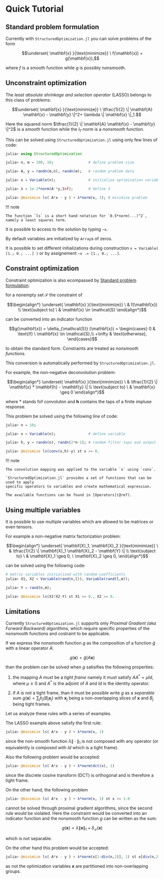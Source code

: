 # Quick Tutorial

## Standard problem formulation

Currently with `StructuredOptimization.jl` you can solve problems of the form

```math
\underset{ \mathbf{x} }{\text{minimize}} \ f(\mathbf{x}) + g(\mathbf{x}),
```

where $f$ is a smooth function while $g$ is possibly nonsmooth.

## Unconstraint optimization

The *least absolute shrinkage and selection operator* (LASSO) belongs to this class of problems: 

```math
\underset{ \mathbf{x} }{\text{minimize}} \ \tfrac{1}{2} \| \mathbf{A} \mathbf{x} - \mathbf{y} \|^2+ \lambda \| \mathbf{x} \|_1.
```

Here the squared norm $\tfrac{1}{2} \| \mathbf{A} \mathbf{x} - \mathbf{y} \|^2$ is a *smooth* function while the $l_1$-norm is a *nonsmooth* function.

This can be solved using `StructuredOptimization.jl` using only few lines of code:

```julia
julia> using StructuredOptimization

julia> n, m = 100, 10;                # define problem size 

julia> A, y = randn(m,n), randn(m);   # random problem data

julia> x = Variable(n);               # initialize optimization variable

julia> λ = 1e-2*norm(A'*y,Inf);       # define λ    

julia> @minimize ls( A*x - y ) + λ*norm(x, 1); # minimize problem

```

!!! note 

    The function `ls` is a short hand notation for `0.5*norm(...)^2`, namely a least squares term.


It is possible to access to the solution by typing `~x`. 

By default variables are initialized by `Array`s of zeros. 

It is possible to set different initializations during construction `x = Variable( [1.; 0.; ...] )` or by assignement `~x .= [1.; 0.; ...]`.

## Constraint optimization

Constraint optimization is also ecompassed by [Standard problem formulation](@ref): 

for a nonempty set $\mathcal{S}$ the constraint of 

```math
\begin{align*}
\underset{ \mathbf{x} }{\text{minimize}} \ &  f(\mathbf{x}) \\
\text{subject to} \ & \mathbf{x} \in \mathcal{S}
\end{align*}
```

can be converted into an indicator function

```math
g(\mathbf{x}) = \delta_{\mathcal{S}} (\mathbf{x}) =  \begin{cases}
    0       & \text{if} \ \mathbf{x} \in \mathcal{S},\\
    +\infty & \text{otherwise},
    \end{cases}
```

to obtain the standard form. Constraints are treated as *nonsmooth functions*.

This conversion is automatically performed by `StructuredOptimization.jl`.

For example, the non-negative deconvolution problem:

```math
\begin{align*}
\underset{ \mathbf{x} }{\text{minimize}} \ &  \tfrac{1}{2} \| \mathbf{x} * \mathbf{h} - \mathbf{y} \| \\
\text{subject to} \ & \mathbf{x} \geq 0
\end{align*}
```

where $*$ stands fof convoluton and $\mathbf{h}$ contains the taps of a finite impluse response.

This problem be solved using the following line of code:

```julia
julia> n = 10;

julia> x = Variable(n);               # define variable

julia> h, y = randn(n), randn(2*n-1); # random filter taps and output

julia> @minimize ls(conv(x,h)-y) st x >= 0.

```

!!! note 

    The convolution mapping was applied to the variable `x` using `conv`. 

    `StructuredOptimization.jl` provides a set of functions that can be used to apply 
    specific operators to variables and create mathematical expression. 
    
    The available functions can be found in [Operators](@ref).

## Using multiple variables

It is possible to use multiple variables which are allowed to be matrices or even tensors. 

For example a non-negative matrix factorization problem:

```math
\begin{align*}
\underset{ \mathbf{X}_1, \mathbf{X}_2  }{\text{minimize}} \ &  \tfrac{1}{2} \| \mathbf{X}_1 \mathbf{X}_2 - \mathbf{Y} \| \\
\text{subject to} \ & \mathbf{X}_1 \geq 0,  \ \mathbf{X}_2 \geq 0,
\end{align*}
```
can be solved using the following code:

```julia
# matrix variables initialized with random coefficients
julia> X1, X2 = Variable(rand(n,l)), Variable(rand(l,m)); 

julia> Y = rand(n,m); 

julia> @minimize ls(X1*X2-Y) st X1 >= 0., X2 >= 0.

```

## Limitations

Currently `StructuredOptimization.jl` supports only *Proximal Gradient (aka Forward Backward) algorithms*, which require specific properties of the nonsmooth functions and costraint to be applicable.

If we express the nonsmooth function $g$ as the composition of 
a function $\tilde{g}$ with a linear operator $A$: 
```math
g(\mathbf{x}) =
\tilde{g}(A \mathbf{x}) 
```
than the problem can be solved when $g$ satisifies the following properties:

1. the mapping $A$ must be a *tight frame*  namely it must satisfy $A A^* = \mu Id$, where $\mu \geq 0$ and $A^*$ is the adjoint of $A$ and $Id$ is the identity operator.

2. if $A$ is not a tight frame, than it must be possible write $g$ as a *separable* sum $g(\mathbf{x}) =  \sum_j h_j (B_j \mathbf{x}_j)$ with $\mathbf{x}_j$ being a non-overlapping slices of $\mathbf{x}$ and $B_j$ being tight frames.

Let us analyze these rules with a series of examples. 

The LASSO example above satisfy the first rule:
```julia
julia> @minimize ls( A*x - y ) + λ*norm(x, 1)

```
since the non-smooth function $\lambda \| \cdot \|_1$ is not composed with any operator (or equivalently is composed with $Id$ which is a tight frame). 

Also the following problem would be accepted:
```julia
julia> @minimize ls( A*x - y ) + λ*norm(dct(x), 1)

```
since the discrete cosine transform (DCT) is orthogonal and is therefore a tight frame.

On the other hand, the following problem 
```julia
julia> @minimize ls( A*x - y ) + λ*norm(x, 1) st x >= 1.0

```
cannot be solved through proximal gradient algorithms, since the second rule would be violated. 
Here the constraint would be converted into an indicator function and the nonsmooth function $g$ can be written as the sum: 

```math
g(\mathbf{x}) =\lambda \| \mathbf{x} \|_1 + \delta_{\mathcal{S}} (\mathbf{x})
```

which is not separable.

On the other hand this problem would be accepted:
```julia
julia> @minimize ls( A*x - y ) + λ*norm(x[1:div(n,2)], 1) st x[div(n,2)+1:n] >= 1.0

```
as not the optimization variables $\mathbf{x}$ are partitioned into non-overlapping groups.

